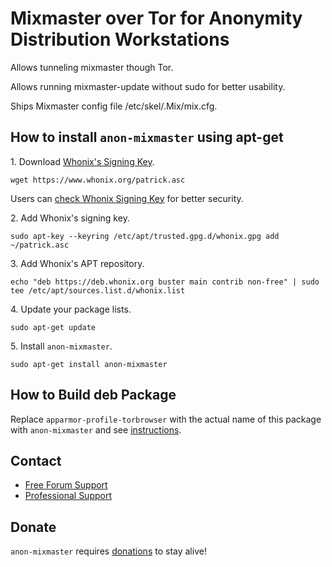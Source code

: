 # Mixmaster over Tor for Anonymity Distribution Workstations #

Allows tunneling mixmaster though Tor.

Allows running mixmaster-update without sudo for better usability.

Ships Mixmaster config file /etc/skel/.Mix/mix.cfg.
## How to install `anon-mixmaster` using apt-get ##

1\. Download [Whonix's Signing Key]().

```
wget https://www.whonix.org/patrick.asc
```

Users can [check Whonix Signing Key](https://www.whonix.org/wiki/Whonix_Signing_Key) for better security.

2\. Add Whonix's signing key.

```
sudo apt-key --keyring /etc/apt/trusted.gpg.d/whonix.gpg add ~/patrick.asc
```

3\. Add Whonix's APT repository.

```
echo "deb https://deb.whonix.org buster main contrib non-free" | sudo tee /etc/apt/sources.list.d/whonix.list
```

4\. Update your package lists.

```
sudo apt-get update
```

5\. Install `anon-mixmaster`.

```
sudo apt-get install anon-mixmaster
```

## How to Build deb Package ##

Replace `apparmor-profile-torbrowser` with the actual name of this package with `anon-mixmaster` and see [instructions](https://www.whonix.org/wiki/Dev/Build_Documentation/apparmor-profile-torbrowser).

## Contact ##

* [Free Forum Support](https://forums.whonix.org)
* [Professional Support](https://www.whonix.org/wiki/Professional_Support)

## Donate ##

`anon-mixmaster` requires [donations](https://www.whonix.org/wiki/Donate) to stay alive!
